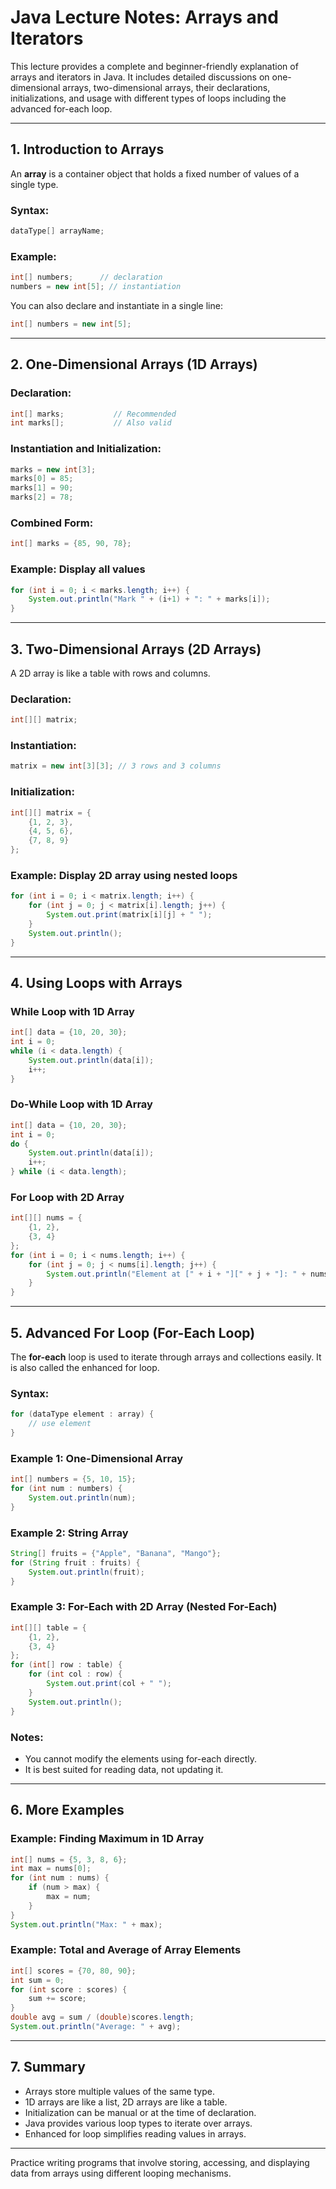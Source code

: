 # Java Lecture Notes: Arrays and Iterators

This lecture provides a complete and beginner-friendly explanation of arrays and iterators in Java. It includes detailed discussions on one-dimensional arrays, two-dimensional arrays, their declarations, initializations, and usage with different types of loops including the advanced for-each loop.

---

## 1. Introduction to Arrays

An **array** is a container object that holds a fixed number of values of a single type.

### Syntax:
```java
dataType[] arrayName;
```

### Example:
```java
int[] numbers;      // declaration
numbers = new int[5]; // instantiation
```

You can also declare and instantiate in a single line:
```java
int[] numbers = new int[5];
```

---

## 2. One-Dimensional Arrays (1D Arrays)

### Declaration:
```java
int[] marks;           // Recommended
int marks[];           // Also valid
```

### Instantiation and Initialization:
```java
marks = new int[3];
marks[0] = 85;
marks[1] = 90;
marks[2] = 78;
```

### Combined Form:
```java
int[] marks = {85, 90, 78};
```

### Example: Display all values
```java
for (int i = 0; i < marks.length; i++) {
    System.out.println("Mark " + (i+1) + ": " + marks[i]);
}
```

---

## 3. Two-Dimensional Arrays (2D Arrays)

A 2D array is like a table with rows and columns.

### Declaration:
```java
int[][] matrix;
```

### Instantiation:
```java
matrix = new int[3][3]; // 3 rows and 3 columns
```

### Initialization:
```java
int[][] matrix = {
    {1, 2, 3},
    {4, 5, 6},
    {7, 8, 9}
};
```

### Example: Display 2D array using nested loops
```java
for (int i = 0; i < matrix.length; i++) {
    for (int j = 0; j < matrix[i].length; j++) {
        System.out.print(matrix[i][j] + " ");
    }
    System.out.println();
}
```

---

## 4. Using Loops with Arrays

### While Loop with 1D Array
```java
int[] data = {10, 20, 30};
int i = 0;
while (i < data.length) {
    System.out.println(data[i]);
    i++;
}
```

### Do-While Loop with 1D Array
```java
int[] data = {10, 20, 30};
int i = 0;
do {
    System.out.println(data[i]);
    i++;
} while (i < data.length);
```

### For Loop with 2D Array
```java
int[][] nums = {
    {1, 2},
    {3, 4}
};
for (int i = 0; i < nums.length; i++) {
    for (int j = 0; j < nums[i].length; j++) {
        System.out.println("Element at [" + i + "][" + j + "]: " + nums[i][j]);
    }
}
```

---

## 5. Advanced For Loop (For-Each Loop)

The **for-each** loop is used to iterate through arrays and collections easily. It is also called the enhanced for loop.

### Syntax:
```java
for (dataType element : array) {
    // use element
}
```

### Example 1: One-Dimensional Array
```java
int[] numbers = {5, 10, 15};
for (int num : numbers) {
    System.out.println(num);
}
```

### Example 2: String Array
```java
String[] fruits = {"Apple", "Banana", "Mango"};
for (String fruit : fruits) {
    System.out.println(fruit);
}
```

### Example 3: For-Each with 2D Array (Nested For-Each)
```java
int[][] table = {
    {1, 2},
    {3, 4}
};
for (int[] row : table) {
    for (int col : row) {
        System.out.print(col + " ");
    }
    System.out.println();
}
```

### Notes:
- You cannot modify the elements using for-each directly.
- It is best suited for reading data, not updating it.

---

## 6. More Examples

### Example: Finding Maximum in 1D Array
```java
int[] nums = {5, 3, 8, 6};
int max = nums[0];
for (int num : nums) {
    if (num > max) {
        max = num;
    }
}
System.out.println("Max: " + max);
```

### Example: Total and Average of Array Elements
```java
int[] scores = {70, 80, 90};
int sum = 0;
for (int score : scores) {
    sum += score;
}
double avg = sum / (double)scores.length;
System.out.println("Average: " + avg);
```

---

## 7. Summary

- Arrays store multiple values of the same type.
- 1D arrays are like a list, 2D arrays are like a table.
- Initialization can be manual or at the time of declaration.
- Java provides various loop types to iterate over arrays.
- Enhanced for loop simplifies reading values in arrays.

---

Practice writing programs that involve storing, accessing, and displaying data from arrays using different looping mechanisms.
